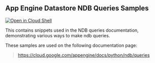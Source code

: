 ## App Engine Datastore NDB Queries Samples

[![Open in Cloud Shell][shell_img]][shell_link]

[shell_img]: http://gstatic.com/cloudssh/images/open-btn.png
[shell_link]: https://console.cloud.google.com/cloudshell/open?git_repo=https://github.com/GoogleCloudPlatform/python-docs-samples&page=editor&open_in_editor=appengine/standard/ndb/queries/README.md

This contains snippets used in the NDB queries documentation, demonstrating
various ways to make ndb queries.

<!-- auto-doc-link -->
These samples are used on the following documentation page:

> https://cloud.google.com/appengine/docs/python/ndb/queries

<!-- end-auto-doc-link -->
